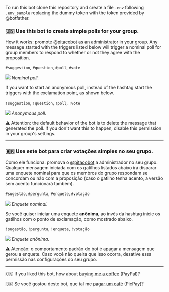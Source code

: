 To run this bot clone this repository and create a file `.env` following `.env_sample` replacing the dummy token with the token provided by @botfather.

### 🇺🇸 Use this bot to create simple polls for your group.

How it works: promote [@pitacobot](https://t.me/pitacobot) as an administrator in your group. Any message started with the triggers listed below will trigger a nominal poll for group members to respond to whether or not they agree with the proposition.

`#suggestion`, `#question`, `#poll`, `#vote`

![](https://telegra.ph/file/20f62670707e10d9be58b.png)
*Nominal poll.*

If you want to start an anonymous poll, instead of the hashtag start the triggers with the exclamation point, as shown below.

`!suggestion`, `!question`, `!poll`, `!vote`

![](https://telegra.ph/file/2fdedba43efc84a435dbe.png)
*Anonymous poll.*

⚠️ Attention: the default behavior of the bot is to delete the message that generated the poll. If you don't want this to happen, disable this permission in your group's settings.

* * * * *

### 🇧🇷 Use este bot para criar votações simples no seu grupo.

Como ele funciona: promova o [@pitacobot](https://t.me/pitacobot) a administrador no seu grupo. Qualquer mensagem iniciada com os gatilhos listados abaixo irá disparar uma enquete nominal para que os membros do grupo respondam se concordam ou não com a proposição (caso o gatilho tenha acento, a versão sem acento funcionará também).

`#sugestão`, `#pergunta`, `#enquete`, `#votação`

![](https://telegra.ph/file/df69c3400bb8e554e3c28.png)
*Enquete nominal.*

Se você quiser iniciar uma enquete **anônima**, ao invés da hashtag inicie os gatilhos com o ponto de exclamação, como mostrado abaixo.

`!sugestão`, `!pergunta`, `!enquete`, `!votação`

![](https://telegra.ph/file/6a632939c92133ab75577.png)
*Enquete anônima.*

⚠️ Atenção: o comportamento padrão do bot é apagar a mensagem que gerou a enquete. Caso você não queira que isso ocorra, desative essa permissão nas configurações do seu grupo.

* * * * *

🇺🇸 ️If you liked this bot, how about [buying me a coffee](https://www.paypal.com/cgi-bin/webscr?cmd=_s-xclick&hosted_button_id=AUJW6TVC8KVTQ) (PayPal)?

🇧🇷 ️Se você gostou deste bot, que tal me [pagar um café](https://picpay.me/jvlianodorneles) (PicPay)?